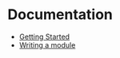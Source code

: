 # Documentation

* [Getting Started](./Getting-started.md)
* [Writing a module](./Writing-a-module.md)
